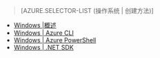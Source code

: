 > [AZURE.SELECTOR-LIST (操作系统 | 创建方法)]
- [Windows |概述](/documentation/articles/hdinsight-provision-clusters-v1)
- [Windows | Azure CLI](/documentation/articles/hdinsight-hadoop-create-windows-clusters-cli)
- [Windows | Azure PowerShell](/documentation/articles/hdinsight-hadoop-create-windows-clusters-powershell)
- [Windows | .NET SDK](/documentation/articles/hdinsight-hadoop-create-windows-clusters-dotnet-sdk)

<!---HONumber=Mooncake_0405_2016-->